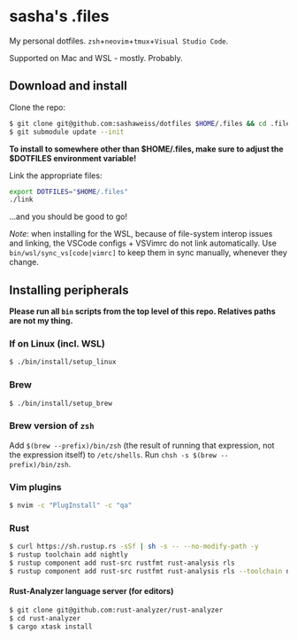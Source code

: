 # sasha's .files

My personal dotfiles. `zsh`+`neovim`+`tmux`+`Visual Studio Code`.

Supported on Mac and WSL - mostly. Probably.

## Download and install

Clone the repo:

```sh
$ git clone git@github.com:sashaweiss/dotfiles $HOME/.files && cd .files
$ git submodule update --init
```

**To install to somewhere other than $HOME/.files, make sure to adjust the $DOTFILES environment variable!**

Link the appropriate files:

```sh
export DOTFILES="$HOME/.files"
./link
```

...and you should be good to go!

*Note*: when installing for the WSL, because of file-system interop issues and linking, the VSCode configs + VSVimrc do not link automatically. Use `bin/wsl/sync_vs[code|vimrc]` to keep them in sync manually, whenever they change.

## Installing peripherals

**Please run all `bin` scripts from the top level of this repo. Relatives paths are not my thing.**

### If on Linux (incl. WSL)

```sh
$ ./bin/install/setup_linux
```

### Brew

```sh
$ ./bin/install/setup_brew
```

### Brew version of `zsh`

Add `$(brew --prefix)/bin/zsh` (the result of running that expression, not the expression itself) to `/etc/shells`. Run `chsh -s $(brew --prefix)/bin/zsh`.

### Vim plugins

```sh
$ nvim -c "PlugInstall" -c "qa"
```

### Rust

```sh
$ curl https://sh.rustup.rs -sSf | sh -s -- --no-modify-path -y
$ rustup toolchain add nightly
$ rustup component add rust-src rustfmt rust-analysis rls
$ rustup component add rust-src rustfmt rust-analysis rls --toolchain nightly
```

#### Rust-Analyzer language server (for editors)

```sh
$ git clone git@github.com:rust-analyzer/rust-analyzer
$ cd rust-analyzer
$ cargo xtask install
```

